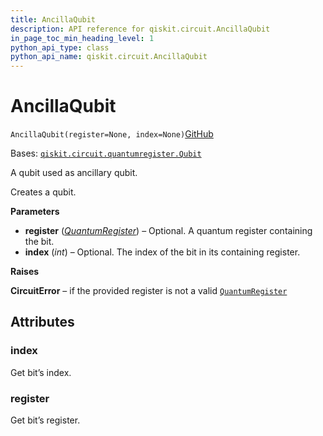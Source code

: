 ```yaml
---
title: AncillaQubit
description: API reference for qiskit.circuit.AncillaQubit
in_page_toc_min_heading_level: 1
python_api_type: class
python_api_name: qiskit.circuit.AncillaQubit
---
```


# AncillaQubit

<span id="qiskit.circuit.AncillaQubit" />

`AncillaQubit(register=None, index=None)`[GitHub](https://github.com/qiskit/qiskit/tree/stable/0.41/qiskit/circuit/quantumregister.py "view source code")

Bases: [`qiskit.circuit.quantumregister.Qubit`](qiskit.circuit.Qubit "qiskit.circuit.quantumregister.Qubit")

A qubit used as ancillary qubit.

Creates a qubit.

**Parameters**

*   **register** ([*QuantumRegister*](qiskit.circuit.QuantumRegister "qiskit.circuit.QuantumRegister")) – Optional. A quantum register containing the bit.
*   **index** (*int*) – Optional. The index of the bit in its containing register.

**Raises**

**CircuitError** – if the provided register is not a valid [`QuantumRegister`](qiskit.circuit.QuantumRegister "qiskit.circuit.QuantumRegister")

## Attributes

<span id="qiskit.circuit.AncillaQubit.index" />

### index

Get bit’s index.

<span id="qiskit.circuit.AncillaQubit.register" />

### register

Get bit’s register.

